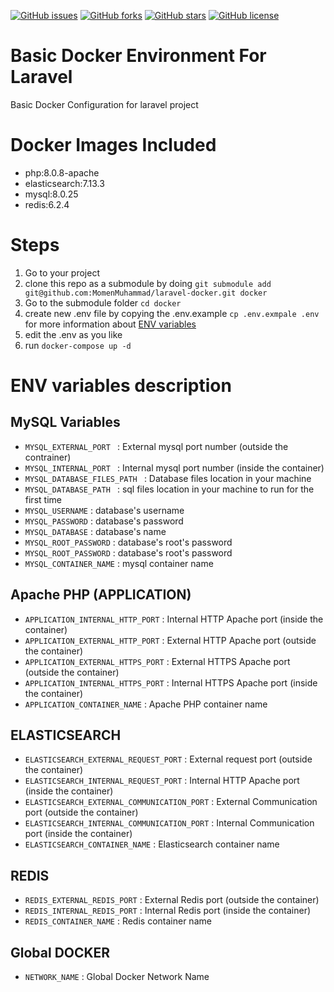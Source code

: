 [![GitHub issues](https://img.shields.io/github/issues/MomenMuhammad/laravel-docker)](https://github.com/MomenMuhammad/laravel-docker/issues)
[![GitHub forks](https://img.shields.io/github/forks/MomenMuhammad/laravel-docker)](https://github.com/MomenMuhammad/laravel-docker/network)
[![GitHub stars](https://img.shields.io/github/stars/MomenMuhammad/laravel-docker)](https://github.com/MomenMuhammad/laravel-docker/stargazers)
[![GitHub license](https://img.shields.io/github/license/MomenMuhammad/laravel-docker)](https://github.com/MomenMuhammad/laravel-docker/blob/master/LICENSE)
# Basic Docker Environment For Laravel
Basic Docker Configuration for laravel project

# Docker Images Included
- php:8.0.8-apache
- elasticsearch:7.13.3
- mysql:8.0.25
- redis:6.2.4

# Steps
1. Go to your project 
2. clone this repo as a submodule by doing ```git submodule add git@github.com:MomenMuhammad/laravel-docker.git docker```
3. Go to the submodule folder ```cd docker```
4. create new .env file by copying the .env.example ```cp .env.exmpale .env``` for more information about [ENV variables](#env-variables-description)
5. edit the .env as you like
6. run ```docker-compose up -d```

# ENV variables description
## MySQL Variables
- ```MYSQL_EXTERNAL_PORT ``` : External mysql port number (outside the contrainer)
- ```MYSQL_INTERNAL_PORT ``` : Internal mysql port number (inside the container)
- ```MYSQL_DATABASE_FILES_PATH ``` : Database files location in your machine
- ```MYSQL_DATABASE_PATH ``` : sql files location in your machine to run for the first time
- ```MYSQL_USERNAME``` : database's username
- ```MYSQL_PASSWORD``` : database's password
- ```MYSQL_DATABASE``` : database's name
- ```MYSQL_ROOT_PASSWORD``` : database's root's password
- ```MYSQL_ROOT_PASSWORD``` : database's root's password
- ```MYSQL_CONTAINER_NAME``` : mysql container name
## Apache PHP (APPLICATION)
- ```APPLICATION_INTERNAL_HTTP_PORT``` : Internal HTTP Apache port (inside the container)
- ```APPLICATION_EXTERNAL_HTTP_PORT``` : External HTTP Apache port (outside the container)
- ```APPLICATION_EXTERNAL_HTTPS_PORT``` : External HTTPS Apache port (outside the container)
- ```APPLICATION_INTERNAL_HTTPS_PORT``` : Internal HTTPS Apache port (inside the container)
- ```APPLICATION_CONTAINER_NAME``` : Apache PHP container name
## ELASTICSEARCH
- ```ELASTICSEARCH_EXTERNAL_REQUEST_PORT``` : External request port (outside the container)
- ```ELASTICSEARCH_INTERNAL_REQUEST_PORT``` : Internal HTTP Apache port (inside the container)
- ```ELASTICSEARCH_EXTERNAL_COMMUNICATION_PORT``` : External Communication port (outside the container)
- ```ELASTICSEARCH_INTERNAL_COMMUNICATION_PORT``` : Internal Communication port (inside the container)
- ```ELASTICSEARCH_CONTAINER_NAME``` : Elasticsearch container name
## REDIS
- ```REDIS_EXTERNAL_REDIS_PORT``` : External Redis port (outside the container)
- ```REDIS_INTERNAL_REDIS_PORT``` : Internal Redis port (inside the container)
- ```REDIS_CONTAINER_NAME``` : Redis container name
## Global DOCKER
- ```NETWORK_NAME``` : Global Docker Network Name